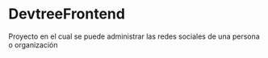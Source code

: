 # DevtreeFrontend
Proyecto en el cual se puede administrar las redes sociales de una persona o organización

